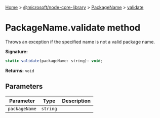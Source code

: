 [Home](./index) &gt; [@microsoft/node-core-library](./node-core-library.md) &gt; [PackageName](./node-core-library.packagename.md) &gt; [validate](./node-core-library.packagename.validate.md)

# PackageName.validate method

Throws an exception if the specified name is not a valid package name.

**Signature:**
```javascript
static validate(packageName: string): void;
```
**Returns:** `void`

## Parameters

|  Parameter | Type | Description |
|  --- | --- | --- |
|  `packageName` | `string` |  |

